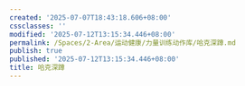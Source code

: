 ```yaml
---
created: '2025-07-07T18:43:18.606+08:00'
cssclasses: ''
modified: '2025-07-12T13:15:34.446+08:00'
permalink: /Spaces/2-Area/运动健康/力量训练动作库/哈克深蹲.md
publish: true
published: '2025-07-12T13:15:34.446+08:00'
title: 哈克深蹲
---
```

